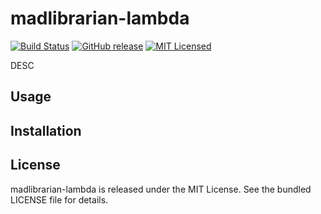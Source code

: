 madlibrarian-lambda
=========

[![Build Status](https://img.shields.io/circleci/project/akerl/madlibrarian-lambda/master.svg)](https://circleci.com/gh/akerl/madlibrarian-lambda)
[![GitHub release](https://img.shields.io/github/release/akerl/madlibrarian-lambda.svg)](https://github.com/akerl/madlibrarian-lambda/releases)
[![MIT Licensed](https://img.shields.io/badge/license-MIT-green.svg)](https://tldrlegal.com/license/mit-license)

DESC

## Usage

## Installation

## License

madlibrarian-lambda is released under the MIT License. See the bundled LICENSE file for details.
